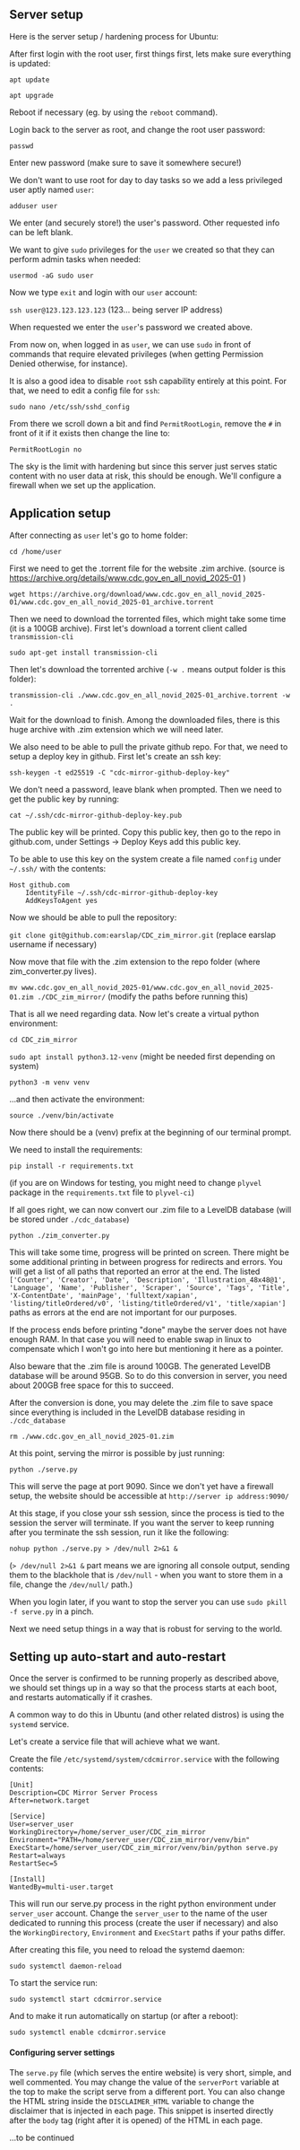 ## Server setup

Here is the server setup / hardening process for Ubuntu:

After first login with the root user, first things first, lets make sure everything is updated:

`apt update`

`apt upgrade`

Reboot if necessary (eg. by using the `reboot` command).

Login back to the server as root, and change the root user password:

`passwd`

Enter new password (make sure to save it somewhere secure!)

We don't want to use root for day to day tasks so we add a less privileged user aptly named `user`:

`adduser user`

We enter (and securely store!) the user's password. Other requested info can be left blank.

We want to give `sudo` privileges for the `user` we created so that they can perform admin tasks when needed:

`usermod -aG sudo user`

Now we type `exit` and login with our `user` account:

`ssh user@123.123.123.123` (123... being server IP address)

When requested we enter the `user`'s password we created above.

From now on, when logged in as `user`, we can use `sudo` in front of commands that require elevated privileges (when getting Permission Denied otherwise, for instance).

It is also a good idea to disable `root` ssh capability entirely at this point. For that, we need to edit a config file for `ssh`:

`sudo nano /etc/ssh/sshd_config`

From there we scroll down a bit and find `PermitRootLogin`, remove the `#` in front of it if it exists then change the line to:

`PermitRootLogin no`

The sky is the limit with hardening but since this server just serves static content with no user data at risk, this should be enough. We'll configure a firewall when we set up the application.

## Application setup

After connecting as `user` let's go to home folder:

`cd /home/user`

First we need to get the .torrent file for the website .zim archive. (source is https://archive.org/details/www.cdc.gov_en_all_novid_2025-01 )

`wget https://archive.org/download/www.cdc.gov_en_all_novid_2025-01/www.cdc.gov_en_all_novid_2025-01_archive.torrent`

Then we need to download the torrented files, which might take some time (it is a 100GB archive). First let's download a torrent client called `transmission-cli`

`sudo apt-get install transmission-cli`

Then let's download the torrented archive (`-w .` means output folder is this folder):

`transmission-cli ./www.cdc.gov_en_all_novid_2025-01_archive.torrent -w .`

Wait for the download to finish. Among the downloaded files, there is this huge archive with .zim extension which we will need later. 

We also need to be able to pull the private github repo. For that, we need to setup a deploy key in github. First let's create an ssh key:

`ssh-keygen -t ed25519 -C "cdc-mirror-github-deploy-key"`

We don't need a password, leave blank when prompted. Then we need to get the public key by running:

`cat ~/.ssh/cdc-mirror-github-deploy-key.pub`

The public key will be printed. Copy this public key, then go to the repo in github.com, under Settings -> Deploy Keys add this public key.

To be able to use this key on the system create a file named `config` under `~/.ssh/` with the contents:

```
Host github.com
	IdentityFile ~/.ssh/cdc-mirror-github-deploy-key
	AddKeysToAgent yes
```

Now we should be able to pull the repository:

`git clone git@github.com:earslap/CDC_zim_mirror.git` (replace earslap username if necessary)

Now move that file with the .zim extension to the repo folder (where zim_converter.py lives).

`mv www.cdc.gov_en_all_novid_2025-01/www.cdc.gov_en_all_novid_2025-01.zim ./CDC_zim_mirror/` (modify the paths before running this)

That is all we need regarding data. Now let's create a virtual python environment:

`cd CDC_zim_mirror`

`sudo apt install python3.12-venv` (might be needed first depending on system)

`python3 -m venv venv`

...and then activate the environment:

`source ./venv/bin/activate`

Now there should be a (venv) prefix at the beginning of our terminal prompt.

We need to install the requirements:

`pip install -r requirements.txt`

(if you are on Windows for testing, you might need to change `plyvel` package in the `requirements.txt` file to `plyvel-ci`)

If all goes right, we can now convert our .zim file to a LevelDB database (will be stored under `./cdc_database`)

`python ./zim_converter.py`

This will take some time, progress will be printed on screen. There might be some additional printing in between progress for redirects and errors. You will get a list of all paths that reported an error at the end. The listed `['Counter', 'Creator', 'Date', 'Description', 'Illustration_48x48@1', 'Language', 'Name', 'Publisher', 'Scraper', 'Source', 'Tags', 'Title', 'X-ContentDate', 'mainPage', 'fulltext/xapian', 'listing/titleOrdered/v0', 'listing/titleOrdered/v1', 'title/xapian']` paths as errors at the end are not important for our purposes.

If the process ends before printing "done" maybe the server does not have enough RAM. In that case you will need to enable swap in linux to compensate which I won't go into here but mentioning it here as a pointer.

Also beware that the .zim file is around 100GB. The generated LevelDB database will be around 95GB. So to do this conversion in server, you need about 200GB free space for this to succeed.

After the conversion is done, you may delete the .zim file to save space since everything is included in the LevelDB database residing in `./cdc_database`

`rm ./www.cdc.gov_en_all_novid_2025-01.zim`

At this point, serving the mirror is possible by just running:

`python ./serve.py`

This will serve the page at port 9090. Since we don't yet have a firewall setup, the website should be accessible at `http://server ip address:9090/`

At this stage, if you close your ssh session, since the process is tied to the session the server will terminate. If you want the server to keep running after you terminate the ssh session, run it like the following:

`nohup python ./serve.py > /dev/null 2>&1 &`

(`> /dev/null 2>&1 &` part means we are ignoring all console output, sending them to the blackhole that is `/dev/null` - when you want to store them in a file, change the `/dev/null/` path.)

When you login later, if you want to stop the server you can use `sudo pkill -f serve.py` in a pinch.

Next we need setup things in a way that is robust for serving to the world.

## Setting up auto-start and auto-restart

Once the server is confirmed to be running properly as described above, we should set things up in a way so that the process starts at each boot, and restarts automatically if it crashes.

A common way to do this in Ubuntu (and other related distros) is using the `systemd` service.

Let's create a service file that will achieve what we want.

Create the file `/etc/systemd/system/cdcmirror.service` with the following contents:

```
[Unit]
Description=CDC Mirror Server Process
After=network.target

[Service]
User=server_user
WorkingDirectory=/home/server_user/CDC_zim_mirror
Environment="PATH=/home/server_user/CDC_zim_mirror/venv/bin"
ExecStart=/home/server_user/CDC_zim_mirror/venv/bin/python serve.py
Restart=always
RestartSec=5

[Install]
WantedBy=multi-user.target
```

This will run our serve.py process in the right python environment under `server_user` account. Change the `server_user` to the name of the user dedicated to running this process (create the user if necessary) and also the `WorkingDirectory`, `Environment` and `ExecStart` paths if your paths differ.

After creating this file, you need to reload the systemd daemon:

`sudo systemctl daemon-reload`

To start the service run:

`sudo systemctl start cdcmirror.service`

And to make it run automatically on startup (or after a reboot):

`sudo systemctl enable cdcmirror.service`

#### Configuring server settings

The `serve.py` file (which serves the entire website) is very short, simple, and well commented. You may change the value of the `serverPort` variable at the top to make the script serve from a different port. You can also change the HTML string inside the `DISCLAIMER_HTML` variable to change the disclaimer that is injected in each page. This snippet is inserted directly after the `body` tag (right after it is opened) of the HTML in each page.

...to be continued